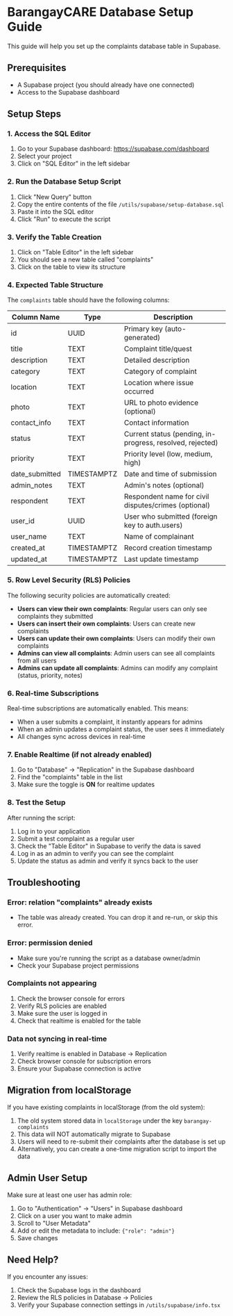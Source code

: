 # BarangayCARE Database Setup Guide

This guide will help you set up the complaints database table in Supabase.

## Prerequisites
- A Supabase project (you should already have one connected)
- Access to the Supabase dashboard

## Setup Steps

### 1. Access the SQL Editor
1. Go to your Supabase dashboard: https://supabase.com/dashboard
2. Select your project
3. Click on "SQL Editor" in the left sidebar

### 2. Run the Database Setup Script
1. Click "New Query" button
2. Copy the entire contents of the file `/utils/supabase/setup-database.sql`
3. Paste it into the SQL editor
4. Click "Run" to execute the script

### 3. Verify the Table Creation
1. Click on "Table Editor" in the left sidebar
2. You should see a new table called "complaints"
3. Click on the table to view its structure

### 4. Expected Table Structure

The `complaints` table should have the following columns:

| Column Name | Type | Description |
|-------------|------|-------------|
| id | UUID | Primary key (auto-generated) |
| title | TEXT | Complaint title/quest |
| description | TEXT | Detailed description |
| category | TEXT | Category of complaint |
| location | TEXT | Location where issue occurred |
| photo | TEXT | URL to photo evidence (optional) |
| contact_info | TEXT | Contact information |
| status | TEXT | Current status (pending, in-progress, resolved, rejected) |
| priority | TEXT | Priority level (low, medium, high) |
| date_submitted | TIMESTAMPTZ | Date and time of submission |
| admin_notes | TEXT | Admin's notes (optional) |
| respondent | TEXT | Respondent name for civil disputes/crimes (optional) |
| user_id | UUID | User who submitted (foreign key to auth.users) |
| user_name | TEXT | Name of complainant |
| created_at | TIMESTAMPTZ | Record creation timestamp |
| updated_at | TIMESTAMPTZ | Last update timestamp |

### 5. Row Level Security (RLS) Policies

The following security policies are automatically created:

- **Users can view their own complaints**: Regular users can only see complaints they submitted
- **Users can insert their own complaints**: Users can create new complaints
- **Users can update their own complaints**: Users can modify their own complaints
- **Admins can view all complaints**: Admin users can see all complaints from all users
- **Admins can update all complaints**: Admins can modify any complaint (status, priority, notes)

### 6. Real-time Subscriptions

Real-time subscriptions are automatically enabled. This means:
- When a user submits a complaint, it instantly appears for admins
- When an admin updates a complaint status, the user sees it immediately
- All changes sync across devices in real-time

### 7. Enable Realtime (if not already enabled)

1. Go to "Database" → "Replication" in the Supabase dashboard
2. Find the "complaints" table in the list
3. Make sure the toggle is **ON** for realtime updates

### 8. Test the Setup

After running the script:
1. Log in to your application
2. Submit a test complaint as a regular user
3. Check the "Table Editor" in Supabase to verify the data is saved
4. Log in as an admin to verify you can see the complaint
5. Update the status as admin and verify it syncs back to the user

## Troubleshooting

### Error: relation "complaints" already exists
- The table was already created. You can drop it and re-run, or skip this error.

### Error: permission denied
- Make sure you're running the script as a database owner/admin
- Check your Supabase project permissions

### Complaints not appearing
1. Check the browser console for errors
2. Verify RLS policies are enabled
3. Make sure the user is logged in
4. Check that realtime is enabled for the table

### Data not syncing in real-time
1. Verify realtime is enabled in Database → Replication
2. Check browser console for subscription errors
3. Ensure your Supabase connection is active

## Migration from localStorage

If you have existing complaints in localStorage (from the old system):

1. The old system stored data in `localStorage` under the key `barangay-complaints`
2. This data will NOT automatically migrate to Supabase
3. Users will need to re-submit their complaints after the database is set up
4. Alternatively, you can create a one-time migration script to import the data

## Admin User Setup

Make sure at least one user has admin role:

1. Go to "Authentication" → "Users" in Supabase dashboard
2. Click on a user you want to make admin
3. Scroll to "User Metadata"
4. Add or edit the metadata to include: `{"role": "admin"}`
5. Save changes

## Need Help?

If you encounter any issues:
1. Check the Supabase logs in the dashboard
2. Review the RLS policies in Database → Policies
3. Verify your Supabase connection settings in `/utils/supabase/info.tsx`
